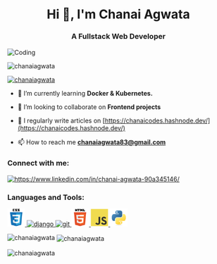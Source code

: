 <h1 align="center">Hi 👋, I'm Chanai Agwata</h1>
<h3 align="center">A Fullstack Web Developer</h3>
<img align="center" alt="Coding" width="400" src="https://miro.medium.com/max/1360/0*7Q3yvSIv_t0ioJ-Z.gif">

<p align="left"> <img src="https://komarev.com/ghpvc/?username=chanaiagwata&label=Profile%20views&color=0e75b6&style=flat" alt="chanaiagwata" /> </p>

<p align="left"> <a href="https://github.com/ryo-ma/github-profile-trophy"><img src="https://github-profile-trophy.vercel.app/?username=chanaiagwata" alt="chanaiagwata" /></a> </p>

- 🌱 I’m currently learning **Docker & Kubernetes.**

- 👯 I’m looking to collaborate on **Frontend projects**

- 📝 I regularly write articles on [https://chanaicodes.hashnode.dev/](https://chanaicodes.hashnode.dev/)

- 📫 How to reach me **chanaiagwata83@gmail.com**

<h3 align="left">Connect with me:</h3>
<p align="left">
<a href="https://linkedin.com/in/https://www.linkedin.com/in/chanai-agwata-90a345146/" target="blank"><img align="center" src="https://raw.githubusercontent.com/rahuldkjain/github-profile-readme-generator/master/src/images/icons/Social/linked-in-alt.svg" alt="https://www.linkedin.com/in/chanai-agwata-90a345146/" height="30" width="40" /></a>
</p>

<h3 align="left">Languages and Tools:</h3>
<p align="left"> <a href="https://www.w3schools.com/css/" target="_blank" rel="noreferrer"> <img src="https://raw.githubusercontent.com/devicons/devicon/master/icons/css3/css3-original-wordmark.svg" alt="css3" width="40" height="40"/> </a> <a href="https://www.djangoproject.com/" target="_blank" rel="noreferrer"> <img src="https://cdn.worldvectorlogo.com/logos/django.svg" alt="django" width="40" height="40"/> </a> <a href="https://git-scm.com/" target="_blank" rel="noreferrer"> <img src="https://www.vectorlogo.zone/logos/git-scm/git-scm-icon.svg" alt="git" width="40" height="40"/> </a> <a href="https://www.w3.org/html/" target="_blank" rel="noreferrer"> <img src="https://raw.githubusercontent.com/devicons/devicon/master/icons/html5/html5-original-wordmark.svg" alt="html5" width="40" height="40"/> </a> <a href="https://developer.mozilla.org/en-US/docs/Web/JavaScript" target="_blank" rel="noreferrer"> <img src="https://raw.githubusercontent.com/devicons/devicon/master/icons/javascript/javascript-original.svg" alt="javascript" width="40" height="40"/> </a> <a href="https://www.python.org" target="_blank" rel="noreferrer"> <img src="https://raw.githubusercontent.com/devicons/devicon/master/icons/python/python-original.svg" alt="python" width="40" height="40"/> </a> </p>

<p><img align="left" src="https://github-readme-stats.vercel.app/api/top-langs?username=chanaiagwata&show_icons=true&locale=en&layout=compact" alt="chanaiagwata" /></p>

<p>&nbsp;<img align="center" src="https://github-readme-stats.vercel.app/api?username=chanaiagwata&show_icons=true&locale=en" alt="chanaiagwata" /></p>

<p><img align="center" src="https://github-readme-streak-stats.herokuapp.com/?user=chanaiagwata&" alt="chanaiagwata" /></p>

